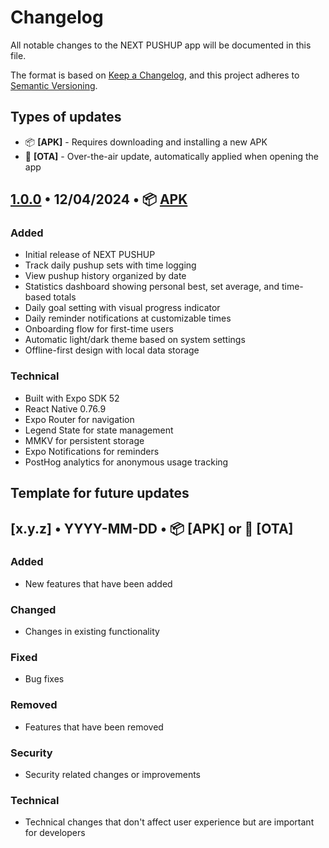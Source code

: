 # Changelog

All notable changes to the NEXT PUSHUP app will be documented in this file.

The format is based on [Keep a Changelog](https://keepachangelog.com/en/1.0.0/),
and this project adheres to [Semantic Versioning](https://semver.org/spec/v2.0.0.html).

## Types of updates
- 📦 **[APK]** - Requires downloading and installing a new APK
- 🔄 **[OTA]** - Over-the-air update, automatically applied when opening the app

## [1.0.0](https://github.com/mw491/next-pushup/releases/tag/v1.0.0) • 12/04/2024 • 📦 [APK](https://github.com/mw491/next-pushup/releases/tag/v1.0.0)

### Added
- Initial release of NEXT PUSHUP
- Track daily pushup sets with time logging
- View pushup history organized by date
- Statistics dashboard showing personal best, set average, and time-based totals
- Daily goal setting with visual progress indicator
- Daily reminder notifications at customizable times
- Onboarding flow for first-time users
- Automatic light/dark theme based on system settings
- Offline-first design with local data storage

### Technical
- Built with Expo SDK 52
- React Native 0.76.9
- Expo Router for navigation
- Legend State for state management
- MMKV for persistent storage
- Expo Notifications for reminders
- PostHog analytics for anonymous usage tracking

## Template for future updates

## [x.y.z] • YYYY-MM-DD • 📦 [APK] or 🔄 [OTA]

### Added
- New features that have been added

### Changed
- Changes in existing functionality

### Fixed
- Bug fixes

### Removed
- Features that have been removed

### Security
- Security related changes or improvements

### Technical
- Technical changes that don't affect user experience but are important for developers
